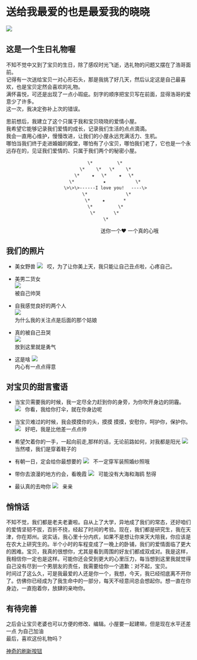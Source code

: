 送给我最爱的也是最爱我的晓晓
==========================

![](https://github.com/daidaixiaoxiao/images/raw/master/xin.jpg)  
## 这是一个生日礼物喔 ##
不知不觉中又到了宝贝的生日，除了感叹时光飞逝，选礼物的问题又摆在了浩哥面前。</br>
记得有一次送给宝贝一对心形石头，那是我挑了好几天，然后认定这是自己最喜欢，也是宝贝定然会喜欢的礼物。</br>满怀喜悦，可还是出现了一点小瑕疵。刻字的顺序把宝贝写在前面，显得浩哥的爱意少了许多。</br>
这一次，我决定弥补上次的错误。

思前想后，我建立了这个只属于我和宝贝晓晓的爱情小屋。</br>
我希望它能够记录我们爱情的成长，记录我们生活的点点滴滴。</br>
我会一直用心维护，慢慢改进，让我们的小屋永远充满活力、生机。</br>
哪怕当我们终于走进婚姻的殿堂，哪怕有了小宝贝，哪怕我们老了，它也是一个永远存在的，见证我们爱情的、只属于我们两个的秘密小屋。


					               \*　 　     \* 　　　　　　　　　　　　　　　
					            \*　　 \*   \*　　 \* 　　　
					          \*　   ★　 \*　   ★　 \* 　　　
					        \*　　　      ★　　        \*　 　　　
					      \>\>\>------I love you!　 ----\>　　　
					             \*　　　　        \* 　　　　
					              \*　   ★       *　 　　　　
					               \*　        \* 　　　　　　
					                \*       \* 　　　　　　
					                     \* 　　
　　　　　　　　　　　　　　　　         　送你一个♥      一个真的心哦

## 我们的照片 ##
+ 美女野兽
![](https://github.com/daidaixiaoxiao/images/raw/master/b.jpg)  
哎，为了让你美上天，我只能让自己丑点啦，心疼自己。

+ 美男二货女 </br>
![](https://github.com/daidaixiaoxiao/images/raw/master/p1.jpg)  
</br>被自己帅哭

+ 自我感觉良好的两个人 </br>
![](https://github.com/daidaixiaoxiao/images/raw/master/p2.jpg)  
</br>为什么我的关注点是后面的那个姑娘

+ 真的被自己丑哭 </br>
![](https://github.com/daidaixiaoxiao/images/raw/master/p4.jpg)  
</br>放到这里就是勇气

+ 这是啥
![](https://github.com/daidaixiaoxiao/images/raw/master/p5.jpg)  
</br>内心有一点点得意

## 对宝贝的甜言蜜语 ##
* 当宝贝需要我的时候，我一定尽全力赶到你的身旁，为你吹开身边的阴霾。
![](https://github.com/daidaixiaoxiao/images/raw/master/hehu.jpg)  
你看，我给你打伞，就在你身边呢

* 当宝贝难过的时候，我会摸摸你的头，摸摸 摸摸，安慰你，呵护你，保护你。
![](https://github.com/daidaixiaoxiao/images/raw/master/motou.jpg)  
好吧，我是比他差一点点帅

* 希望欠着你的一手，一起向前走,那样的话，无论前路如何，对我都是阳光
![](https://github.com/daidaixiaoxiao/images/raw/master/shouqianshou.jpg)  
当然喽，我们是穿着鞋子的

* 有朝一日，定会给你最想要的
![](https://github.com/daidaixiaoxiao/images/raw/master/jiehun.jpg)  
不一定穿军装照婚纱照哦

* 带你去浪漫的地方约会，看晚霞
![](https://github.com/daidaixiaoxiao/images/raw/master/xiyang.jpg)  
可能没有大海和海鸥 愁得

* 最认真的去吻你
![](https://github.com/daidaixiaoxiao/images/raw/master/jiewen.jpg)  
亲亲

## 悄悄话 ##
不知不觉，我们都是老夫老妻啦。自从上了大学，异地成了我们的常态，还好咱们的爱情坚韧不拔，百折不挠，经起了时间的考验。现在，我们都是研究生，我在天津，你在郑州。说实话，我心里十分内疚，如果不是想让你来天大陪我，你应该是在农大上研究生的。半个小时的车程变成了一晚上的卧铺，我们的爱情面临了更大的困难。宝贝，我真的很想你，尤其是看到周围的好友们都成双成对。我是这样，我相信你一定也是这样。可能你还会受到更大的心里压力，每当想到这里我就觉得自己没有尽到一个男朋友的责任，我需要给你一个道歉：对不起，宝贝。</br>时间过了这么久，可是我最爱的人还是你一个，我想，今天，我已经彻底离不开你了。仿佛你已经成为了我生命中的一部分，每天不经意间总会想起你。想一直在你身边，一直抱着你，放肆的亲吻你。


## 有待完善 ##
之后会让宝贝老婆也可以方便的修改、编辑。小屋要一起建嘛，但是现在水平还差一点 为自己加油 </br>
最后，喜欢这份礼物吗？

[神奇的刷新按钮](https://www.whlovelzx.com "鼠标往哪里放呢") 
